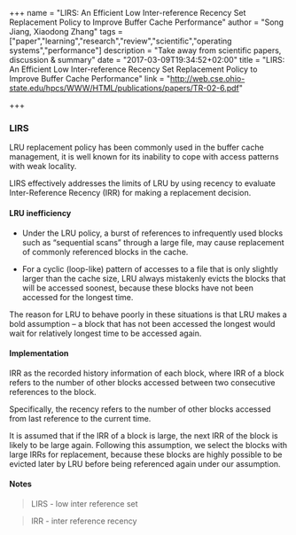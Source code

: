 +++
name = "LIRS: An Efficient Low Inter-reference Recency Set Replacement Policy to Improve Buffer Cache Performance"
author = "Song Jiang, Xiaodong Zhang"
tags = ["paper","learning","research","review","scientific","operating systems","performance"]
description = "Take away from scientific papers, discussion & summary"
date = "2017-03-09T19:34:52+02:00"
title = "LIRS: An Efficient Low Inter-reference Recency Set Replacement Policy to Improve Buffer Cache Performance"
link = "http://web.cse.ohio-state.edu/hpcs/WWW/HTML/publications/papers/TR-02-6.pdf"

+++

### LIRS

LRU replacement policy has been commonly used in the buffer cache management,
it is well known for its inability to cope with access patterns with weak locality.

LIRS effectively addresses the limits of LRU by using recency to evaluate Inter-Reference
Recency (IRR) for making a replacement decision.


#### LRU inefficiency

 - Under the LRU policy, a burst of references to infrequently used blocks such
   as “sequential scans” through a large file, may cause
   replacement of commonly referenced blocks in the cache.

 - For a cyclic (loop-like) pattern of accesses to a file that is only slightly
   larger than the cache size, LRU always mistakenly evicts the blocks that will
   be accessed soonest, because these blocks have not been accessed for the longest time.

The reason for LRU to behave poorly in these situations is
that LRU makes a bold assumption – a block that has not
been accessed the longest would wait for relatively longest
time to be accessed again.

#### Implementation

IRR as the recorded history information of each block, where IRR of a block
refers to the number of other blocks accessed between two consecutive references
to the block.

Specifically, the recency refers to the number of other blocks accessed from
last reference to the current time.

It is assumed that if the IRR of a block is large,
the next IRR of the block is likely to be large again.
Following this assumption, we select the blocks with large IRRs
for replacement, because these blocks are highly possible to
be evicted later by LRU before being referenced again under our assumption.

#### Notes

> LIRS - low inter reference set

> IRR - inter reference recency
